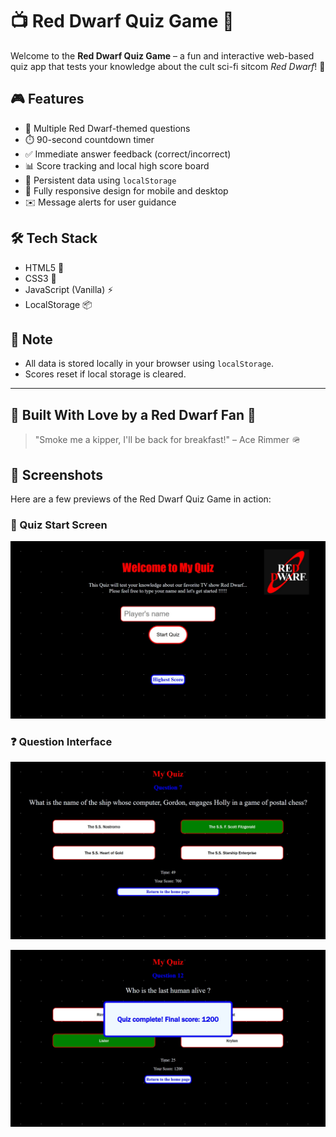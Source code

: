# 📺 Red Dwarf Quiz Game 🚀

Welcome to the **Red Dwarf Quiz Game** – a fun and interactive web-based quiz app that tests your knowledge about the cult sci-fi sitcom *Red Dwarf*! 👾

## 🎮 Features

- 🔢 Multiple Red Dwarf-themed questions
- ⏱️ 90-second countdown timer
- ✅ Immediate answer feedback (correct/incorrect)
- 📊 Score tracking and local high score board
- 💾 Persistent data using `localStorage`
- 📱 Fully responsive design for mobile and desktop
- ✉️ Message alerts for user guidance

## 🛠️ Tech Stack

- HTML5 🧱
- CSS3 🎨
- JavaScript (Vanilla) ⚡
- LocalStorage 📦

## 📌 Note

- All data is stored locally in your browser using `localStorage`.
- Scores reset if local storage is cleared.

---

## 🤘 Built With Love by a Red Dwarf Fan 💖

> "Smoke me a kipper, I'll be back for breakfast!" – Ace Rimmer 🪖

## 📸 Screenshots

Here are a few previews of the Red Dwarf Quiz Game in action:

### 🧩 Quiz Start Screen
![Start Screen](./Screenshots/shot1.jpg)

### ❓ Question Interface
![Question Screen](./Screenshots/shot3.jpg)

![Question Screen](./Screenshots/shot4.jpg)


